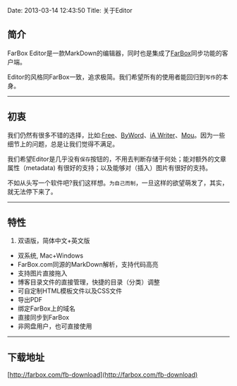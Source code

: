 Date: 2013-03-14 12:43:50 
Title: 关于Editor

## 简介  

FarBox Editor是一款MarkDown的编辑器，同时也是集成了[FarBox](http://farbox.com)同步功能的客户端。  

Editor的风格同FarBox一致，追求极简。我们希望所有的使用者能回归到`写作`的本身。  

- - - - - -  

## 初衷  

我们仍然有很多不错的选择，比如:[Free][free]、[ByWord][bw]、[iA Writer][ia]、[Mou][mou]。因为一些细节上的问题，总是让我们觉得不满足。  

我们希望Editor是几乎没有`保存`按钮的，不用去判断存储于何处；能对额外的文章属性（metadata) 有很好的支持；以及能够对（插入）图片有很好的支持。

不如从头写一个软件吧?我们这样想。`为自己而制`，一旦这样的欲望萌发了，其实，就无法停下来了。  

- - - - - -

## 特性  

1. 双语版，简体中文+英文版
- 双系统, Mac+Windows
- FarBox.com同源的MarkDown解析，支持代码高亮
- 支持图片直接拖入
- 博客目录文件的直接管理，快捷的目录（分类）调整
- 可自定制HTML模板文件以及CSS文件  
- 导出PDF
- 绑定FarBox上的域名  
- 直接同步到FarBox  
- 非网盘用户，也可直接使用  

- - - - - -  

## 下载地址  

[http://farbox.com/fb-download](http://farbox.com/fb-download)  


[free]: https://itunes.apple.com/cn/app/free/id486226904?mt=12  
[bw]: https://itunes.apple.com/cn/app/byword/id420212497?mt=12
[ia]: https://itunes.apple.com/cn/app/ia-writer/id439623248?mt=12
[mou]: http://mouapp.com



